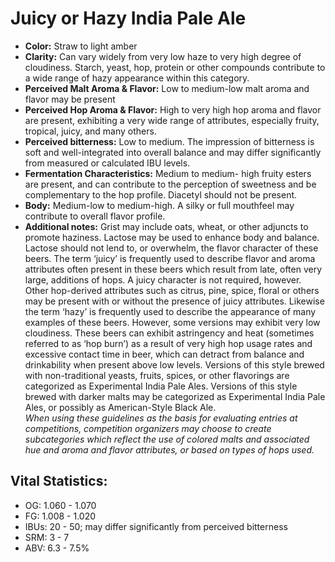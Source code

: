 # Juicy or Hazy India Pale Ale

- **Color:** Straw to light amber
- **Clarity:** Can vary widely from very low haze to very high degree of cloudiness. Starch, yeast, hop, protein or other compounds contribute to a wide range of hazy appearance within this category.
- **Perceived Malt Aroma & Flavor:** Low to medium-low malt aroma and flavor may be present
- **Perceived Hop Aroma & Flavor:** High to very high hop aroma and flavor are present, exhibiting a very wide range of attributes, especially fruity, tropical, juicy, and many others.
- **Perceived bitterness:** Low to medium. The impression of bitterness is soft and well-integrated into overall balance and may differ significantly from measured or calculated IBU levels.
- **Fermentation Characteristics:** Medium to medium- high fruity esters are present, and can contribute to the perception of sweetness and be complementary to the hop profile. Diacetyl should not be present.
- **Body:** Medium-low to medium-high. A silky or full mouthfeel may contribute to overall flavor profile.
- **Additional notes:** Grist may include oats, wheat, or other adjuncts to promote haziness. Lactose may be used to enhance body and balance. Lactose should not lend to, or overwhelm, the flavor character of these beers. The term ‘juicy’ is frequently used to describe flavor and aroma attributes often present in these beers which result from late, often very large, additions of hops. A juicy character is not required, however. Other hop-derived attributes such as citrus, pine, spice, floral or others may be present with or without the presence of juicy attributes. Likewise the term ‘hazy’ is frequently used to describe the appearance of many examples of these beers. However, some versions may exhibit very low cloudiness. These beers can exhibit astringency and heat (sometimes referred to as ‘hop burn’) as a result of very high hop usage rates and excessive contact time in beer, which can detract from balance and drinkability when present above low levels. Versions of this style brewed with non-traditional yeasts, fruits, spices, or other flavorings are categorized as Experimental India Pale Ales. Versions of this style brewed with darker malts may be categorized as Experimental India Pale Ales, or possibly as American-Style Black Ale.<br/>
_When using these guidelines as the basis for evaluating entries at competitions, competition organizers may choose to create subcategories which reflect the use of colored malts and associated hue and aroma and flavor attributes, or based on types of hops used._

## Vital Statistics:

- OG: 1.060 - 1.070
- FG: 1.008 - 1.020
- IBUs: 20 - 50; may differ significantly from perceived bitterness
- SRM: 3 - 7
- ABV: 6.3 - 7.5% 
